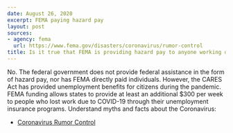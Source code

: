 ```yaml
---
date: August 26, 2020
excerpt: FEMA paying hazard pay
layout: post
sources:
- agency: fema
  url: https://www.fema.gov/disasters/coronavirus/rumor-control
title: Is it true that FEMA is providing hazard pay to anyone working during the global COVID-19 pandemic?
---
```


No. The federal government does not provide federal assistance in the form of hazard pay, nor has FEMA directly paid individuals. However, the CARES Act has provided unemployment benefits for citizens during the pandemic. FEMA funding allows states to provide at least an additional $300 per week to people who lost work due to COVID-19 through their unemployment insurance programs. 
Understand myths and facts about the Coronavirus: 

- [Coronavirus Rumor Control](https://www.fema.gov/disasters/coronavirus/rumor-control)
